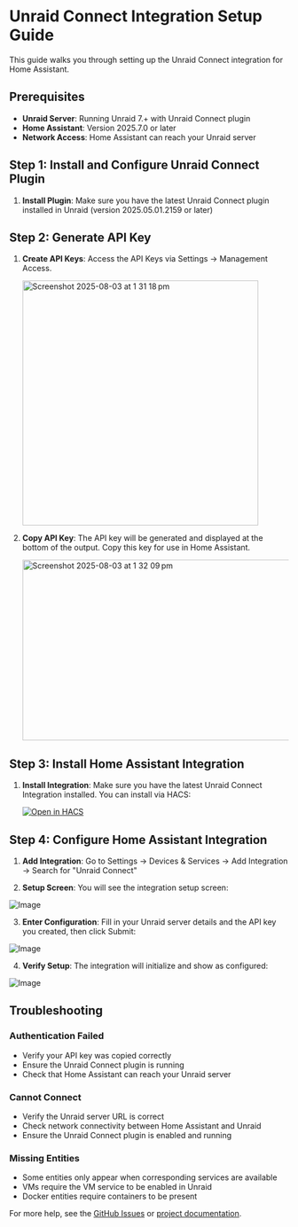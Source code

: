 # Unraid Connect Integration Setup Guide

This guide walks you through setting up the Unraid Connect integration for Home Assistant.

## Prerequisites

- **Unraid Server**: Running Unraid 7.+ with Unraid Connect plugin
- **Home Assistant**: Version 2025.7.0 or later
- **Network Access**: Home Assistant can reach your Unraid server

## Step 1: Install and Configure Unraid Connect Plugin

1. **Install Plugin**: Make sure you have the latest Unraid Connect plugin installed in Unraid (version 2025.05.01.2159 or later)

## Step 2: Generate API Key

1. **Create API Keys**: Access the API Keys via Settings → Management Access.

   <img width="425" height="442" alt="Screenshot 2025-08-03 at 1 31 18 pm" src="https://github.com/user-attachments/assets/dce5221b-5496-4b45-93e4-40c121695999" />
   
3. **Copy API Key**: The API key will be generated and displayed at the bottom of the output. Copy this key for use in Home Assistant.

   <img width="1000" height="326" alt="Screenshot 2025-08-03 at 1 32 09 pm" src="https://github.com/user-attachments/assets/00da9cbc-530c-4676-84a2-5dc54e18cf31" />

## Step 3: Install Home Assistant Integration

1. **Install Integration**: Make sure you have the latest Unraid Connect Integration installed. You can install via HACS:

   [![Open in HACS](https://my.home-assistant.io/badges/hacs_repository.svg)](https://my.home-assistant.io/redirect/hacs_repository/?owner=domalab&repository=ha-unraid-connect&category=integration)

## Step 4: Configure Home Assistant Integration

1. **Add Integration**: Go to Settings → Devices & Services → Add Integration → Search for "Unraid Connect"

2. **Setup Screen**: You will see the integration setup screen:

![Image](https://github.com/user-attachments/assets/ec0dc08d-7a9f-4f13-a233-03437080b903)

3. **Enter Configuration**: Fill in your Unraid server details and the API key you created, then click Submit:

![Image](https://github.com/user-attachments/assets/8a09a307-0c6d-47c4-9076-fcf851934f95)

4. **Verify Setup**: The integration will initialize and show as configured:

![Image](https://github.com/user-attachments/assets/869f0469-f67f-4cf6-a6d5-3f40d29ebf1a)

## Troubleshooting

### Authentication Failed
- Verify your API key was copied correctly
- Ensure the Unraid Connect plugin is running
- Check that Home Assistant can reach your Unraid server

### Cannot Connect
- Verify the Unraid server URL is correct
- Check network connectivity between Home Assistant and Unraid
- Ensure the Unraid Connect plugin is enabled and running

### Missing Entities
- Some entities only appear when corresponding services are available
- VMs require the VM service to be enabled in Unraid
- Docker entities require containers to be present

For more help, see the [GitHub Issues](https://github.com/domalab/ha-unraid-connect/issues) or [project documentation](https://github.com/domalab/ha-unraid-connect).
